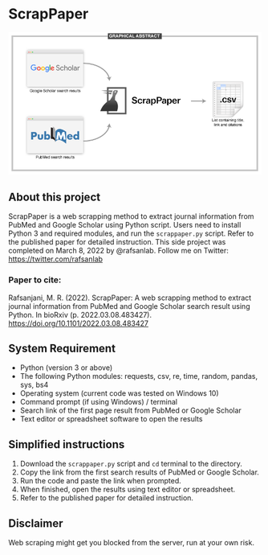 # ScrapPaper

![test](/img/abstract.png)

## About this project
ScrapPaper is a web scrapping method to extract journal information from PubMed and Google Scholar using Python script. Users need to install Python 3 and required modules, and run the `scrappaper.py` script. Refer to the published paper for detailed instruction. This side project was completed on March 8, 2022 by @rafsanlab. Follow me on Twitter: https://twitter.com/rafsanlab

### Paper to cite:
Rafsanjani, M. R. (2022). ScrapPaper: A web scrapping method to extract journal information from PubMed and Google Scholar search result using Python. In bioRxiv (p. 2022.03.08.483427). https://doi.org/10.1101/2022.03.08.483427

## System Requirement
* Python (version 3 or above)
* The following Python modules: requests, csv, re, time, random, pandas, sys, bs4
* Operating system (current code was tested on Windows 10)
* Command prompt (if using Windows) / terminal
* Search link of the first page result from PubMed or Google Scholar
* Text editor or spreadsheet software to open the results

## Simplified instructions
1. Download the `scrappaper.py` script and `cd` terminal to the directory.
2. Copy the link from the first search results of PubMed or Google Scholar.
3. Run the code and paste the link when prompted.
4. When finished, open the results using text editor or spreadsheet. 
5. Refer to the published paper for detailed instruction.

## Disclaimer
Web scraping might get you blocked from the server, run at your own risk.
